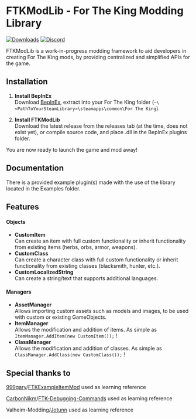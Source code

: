 # FTKModLib - For The King Modding Library

[![Downloads][download-badge]][download-link] [![Discord][discord-badge]][discord-link]

[download-badge]: https://img.shields.io/github/downloads/lulzsun/FTKModLib/total
[download-link]: https://github.com/lulzsun/FTKModLib/releases/

[discord-badge]: https://img.shields.io/discord/900685481858183178?label=discord&logo=discord
[discord-link]: https://discord.gg/FqhEBfZaC8
FTKModLib is a work-in-progress modding framework to aid developers in creating For The King mods, by providing centralized and simplified APIs for the game.

## Installation
1. **Install BepInEx**  
Download [BepInEx](https://github.com/BepInEx/BepInEx/releases), extract into your For The King folder (`~\<PathToYourSteamLibrary>\steamapps\common\For The King`).

2. **Install FTKModLib**  
Download the latest release from the releases tab (at the time, does not exist yet), or compile source code, and place .dll in the BepInEx plugins folder.

You are now ready to launch the game and mod away!

## Documentation
There is a provided example plugin(s) made with the use of the library located in the Examples folder.

## Features
#### Objects
- **CustomItem**  
Can create an item with full custom functionality or inherit functionality from existing items (herbs, orbs, armor, weapons).
- **CustomClass**  
Can create a character class with full custom functionality or inherit functionality from existing classes (blacksmith, hunter, etc.).
- **CustomLocalizedString**  
Can create a string/text that supports additional languages.

#### Managers
- **AssetManager**  
Allows importing custom assets such as models and images, to be used with custom or existing GameObjects.
- **ItemManager**  
Allows the modification and addition of items. As simple as ```ItemManager.AddItem(new CustomItem());``` !
- **ClassManager**  
Allows the modification and addition of classes. As simple as ```ClassManager.AddClass(new CustomClass());``` !

## Special thanks to
[999gary](https://github.com/999gary)/[FTKExampleItemMod](https://github.com/999gary/FTKExampleItemMod) used as learning reference

[CarbonNikm](https://github.com/CarbonNikm)/[FTK-Debugging-Commands](https://github.com/CarbonNikm/FTK-Debugging-Commands) used as learning reference

Valheim-Modding/[Jotunn](https://github.com/Valheim-Modding/Jotunn) used as learning reference
